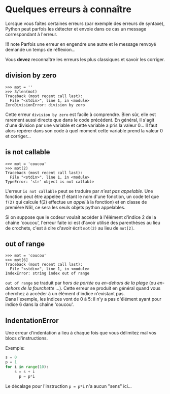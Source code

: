 # Quelques erreurs à connaître



Lorsque vous faîtes certaines erreurs (par exemple des erreurs de syntaxe), 
Python peut parfois les détecter et  envoie dans ce cas un message correspondant à l'erreur.

!!! note 
    Parfois une erreur en engendre une autre et le message renvoyé demande un temps de réflexion...
    
    
    
Vous **devez** reconnaître les erreurs les plus classiques et savoir les corriger.
   
   
   
    
## division by zero

```
>>> mot = ''
>>> 3/len(mot)
Traceback (most recent call last):
  File "<stdin>", line 1, in <module>
ZeroDivisionError: division by zero
```

Cette erreur `division by zero` est facile à comprendre. Bien sûr, elle est rarement aussi directe que dans le 
code précédent. En général, il s'agit d'une division par une variable et cette variable a pris la valeur 0... Il
faut alors repérer dans son code à quel moment cette variable prend la valeur 0 et corriger...


## is not callable



```
>>> mot = 'coucou'
>>> mot(2)
Traceback (most recent call last):
  File "<stdin>", line 1, in <module>
TypeError: 'str' object is not callable
```


L'erreur `is not callable` peut se traduire par *n'est pas appelable*. Une fonction peut être  appelée (f étant le nom
d'une fonction, un code tel que `f(2)` qui calcule f(2) effectue un *appel* à la fonction) et en classe de première NSI, 
ce sera les seuls objets python appelables.

Si on suppose que le codeur voulait accèder à l'élément d'indice 2 de la chaîne 'coucou', 
l'erreur faite ici est d'avoir utilisé  des parenthèses au lieu de crochets, c'est à dire d'avoir 
écrit `mot(2)` au lieu de `mot[2]`.


## out of range


```
>>> mot = 'coucou'
>>> mot[6]
Traceback (most recent call last):
  File "<stdin>", line 1, in <module>
IndexError: string index out of range
```

`out of range` se traduit par *hors de portée* ou *en-dehors de la plage* (ou *en-dehors de la fourchette* ...).
Cette erreur se produit en général  quand vous cherchez à accèder à un élément d'indice n'existant pas.  
Dans l'exemple, les indices vont de 0 à 5: il n'y a pas d'élément ayant pour indice 6 dans la chaîne 'coucou'.



## IndentationError

Une erreur d'indentation a lieu à chaque fois que vous délimitez mal vos blocs d'instructions.

Exemple:

```python
s = 0
p = 1
for i in range(10):
    s = s + i
      p = p*i
```

Le décalage pour l'instruction `p = p*i`  n'a aucun "sens" ici...
